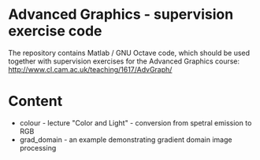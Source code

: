 # Advanced Graphics - supervision exercise code

The repository contains Matlab / GNU Octave code, which should be used together with supervision exercises for the Advanced Graphics course: http://www.cl.cam.ac.uk/teaching/1617/AdvGraph/

# Content

* colour - lecture "Color and Light" - conversion from spetral emission to RGB
* grad_domain - an example demonstrating gradient domain image processing

